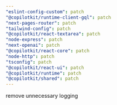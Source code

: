 ```yaml
---
"eslint-config-custom": patch
"@copilotkit/runtime-client-gql": patch
"next-pages-router": patch
"tailwind-config": patch
"@copilotkit/react-textarea": patch
"node-express": patch
"next-openai": patch
"@copilotkit/react-core": patch
"node-http": patch
"tsconfig": patch
"@copilotkit/react-ui": patch
"@copilotkit/runtime": patch
"@copilotkit/shared": patch
---
```


remove unnecessary logging
